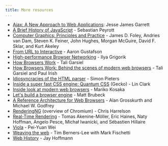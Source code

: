 ```yaml
---
title: More resources
...
```


* [Ajax: A New Approach to Web Applications](https://www.semanticscholar.org/paper/Ajax%3A-A-New-Approach-to-Web-Applications-Garrett/c440ae765ff19ddd3deda24a92ac39cef9570f1e): Jesse James Garrett
* [A Brief History of JavaScript](https://auth0.com/blog/a-brief-history-of-javascript/) - Sebastian Peyrott
* [Computer Graphics: Principles and
  Practice](https://en.wikipedia.org/wiki/Computer_Graphics:_Principles_and_Practice) - James D. Foley, Andries van Dam, Steven K. Feiner, John Hughes, Morgan McGuire, David F. Sklar, and Kurt Akeley
* [From URL to Interactive](https://alistapart.com/article/from-url-to-interactive/) - Aaron Gustafson
* [High-performance Browser Networking](https://hpbn.co/) - Ilya Grigorik
* [How Browsers Work](https://taligarsiel.com/Projects/howbrowserswork1.htm) - Tali Garsiel
* [How Browsers Work: Behind the scenes of modern web browsers](https://www.html5rocks.com/en/tutorials/internals/howbrowserswork/) - Tali Garsiel and Paul Irish
* [Idiosyncracies of the HTML parser](https://htmlparser.info/) - Simon Pieters
* [Inside a super fast CSS engine: Quantum CSS](https://hacks.mozilla.org/2017/08/inside-a-super-fast-css-engine-quantum-css-aka-stylo/) (Gecko) - Lin Clark
* [Inside look at modern web browsers](https://developers.google.com/web/updates/2018/09/inside-browser-part1) - Mariko Kosaka
* [Let's build a browser engine](https://limpet.net/mbrubeck/2014/08/08/toy-layout-engine-1.html) - Matt Brubeck
 * [A Reference Architecture for Web Browsers](https://grosskurth.ca/papers/browser-refarch.pdf) - Alan Grosskurth and Michael W. Godfrey
* [RenderingNG](https://developer.chrome.com/docs/chromium/renderingng) (overview of Chromium) - Chris Harrelson
* [Real-Time Rendering](https://www.realtimerendering.com/) - Tomas Akenine-Möller, Eric Haines, Naty Hoffman, Angelo Pesce, Michał Iwanicki, and Sébastien Hillaire
* [Viola](https://archive.is/EOPyw) - Pei-Yuan Wei
* [Weaving the web](https://www.w3.org/People/Berners-Lee/Weaving/Overview.html) - Tim Berners-Lee with Mark Fischetti
* [Web History](https://css-tricks.com/chapter-1-birth/) - Jay Hoffmann

